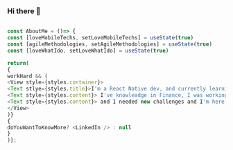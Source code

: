 ### Hi there 👋

<!--
**iviveros-code/iviveros-code** is a ✨ _special_ ✨ repository because its `README.md` (this file) appears on your GitHub profile.

Here are some ideas to get you started:

- 🔭 I’m currently working on ...
- 🌱 I’m currently learning ...
- 👯 I’m looking to collaborate on ...
- 🤔 I’m looking for help with ...
- 💬 Ask me about ...
- 📫 How to reach me: ...
- 😄 Pronouns: ...
- ⚡ Fun fact: ...
-->

```javascript

const AboutMe = ()=> {
const [loveMobileTechs, setLoveMobileTechs] = useState(true)
const [agileMethodologies, setAgileMethodologies] = useState(true)
const [loveWhatIdo, setLoveWhatIdo] = useState(true)

return(
{
workHard && (
<View style={styles.container}>
<Text stlye={styles.title}>I'm a React Native dev, and currently learning about Flutter 🧑🏼‍💻 </Text>
<Text style={styles.content}> I've knowleadge in Finance, I was working in this area many years </Text>
<Text style={styles.content}> and I needed new challenges and I'm here!! 💪 </Text>
</View>
)}
{
doYouWantToKnowMore? <LinkedIn /> : null
}
)};
```



